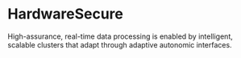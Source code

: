 # HardwareSecure
High-assurance, real-time data processing is enabled by intelligent, scalable clusters that adapt through adaptive autonomic interfaces.
